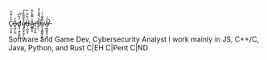 C̷̥͔͙͙̦̓̾̆̌̎o̶̡̺̩̖̪͂̓d̸̡̘͉͍͍̯̱̈́̆͆͠ę̸̡̺͙̰̗̗͖́̄̌̃͂͂̓͠d̶̦͕̺̼͔͐̈̏̑̀A̵̳̳͓̝̾̿͊̓͊r̵̨̛̛̫̩͙̲r̸̭̠̜̐̽́͌͒̾̽o̴̡̧̘͇͚͕͈̪̿͌̇̔̇w̶̡̛͚͖̖̥̗͖̜̆̒́̚

Software and Game Dev, Cybersecurity Analyst
I work mainly in JS, C++/C, Java, Python, and Rust
C|EH
C|Pent
C|ND
